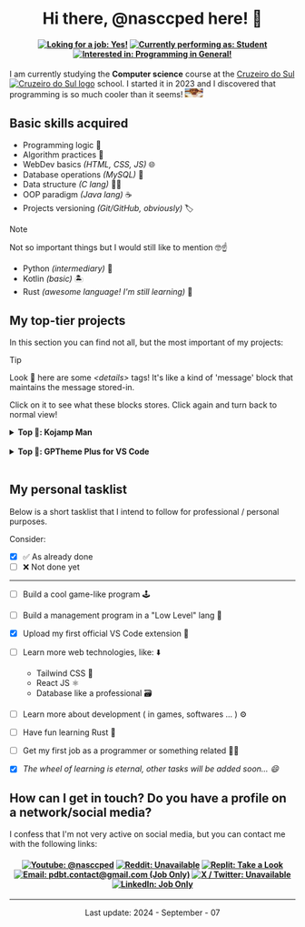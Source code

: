 <!-- title and ----------------------------------------------------->
<h1 align="center">Hi there, @nasccped here! 👋</h1>

<!-- some centered badges -->
<h4 align="center">

[![Loking for a job: Yes!][loking-for-a-job-badge]](#)
[![Currently performing as: Student][performing-badge]](#)
[![Interested in: Programming in General!][interested-in-badge]](#)

</h4>



<!-- description text ---------------------------------------------->
I am currently studying the **Computer science** course at the
[Cruzeiro do Sul <img
src="https://logospng.org/download/cruzeiro-do-sul/logo-cruzeiro-do-sul-estrela-1024.png"
style="height: 1rem"
alt="Cruzeiro do Sul logo">][cruzeiro-do-sul-link] school. I started
it in 2023 and I discovered that
programming is so much cooler than it seems! <img
src="./assets/this-guy-is-surprised.jpg"
style="height: 1rem; width: 2rem"
alt="surprised guy">



<!-- self explanatory ---------------------------------------------->
Basic skills acquired
---------------------

- Programming logic 👾
- Algorithm practices 📑
- WebDev basics _(HTML, CSS, JS)_ 🌐
- Database operations _(MySQL)_ 💾
- Data structure _(C lang)_ 🧑‍🔬
- OOP paradigm _(Java lang)_ ☕
- Projects versioning _(Git/GitHub, obviously)_ 🏷️

<!-- aditional -->
> [!NOTE]
>
> Not so important things but I would still like to mention 🤓☝️
>
> - Python _(intermediary)_ 🐍
> - Kotlin _(basic)_ 🏝️
> - Rust _(awesome language! I'm still learning)_ 🦀



<!-- dedicated to my personal projects ----------------------------->
My top-tier projects
--------------------

<!-- details from projects table -->
In this section you can find not all, but the most important of my
projects:

> [!TIP]
>
> Look 🥸 here are some _&lt;details&gt;_ tags! It's like a kind of
> 'message' block that maintains the message stored-in.
>
> Click on it to see what these blocks stores. Click again and turn
> back to normal view!

<!-- kojamp man -->
<details>

<summary><strong>Top 🥇: Kojamp Man</strong></summary>

**Kojamp Man** is a **Kotlin** and **Java** Project Manager (like
[Gradle][gradle-link]) but a _'noob'_ version of it. While Gradle and
[Maven][maven-link] generates a giant environment to compile, run and
debug the project, Kojamp Man just generates the basic content
(`.git/`, `src/`, `Makefile`) to you develope and run your project as
an academic one or something related.

You can get more info about at the
[official github repository][kojamp-man-link]

</details><br>

<!-- gptheme plus -->
<details>

<summary><strong>Top 🥈: GPTheme Plus for VS Code</strong></summary>

**GPTheme Plus** for VS Code is a VS Code colorscheme based on
[Chat GPT][chat-gpt-link] code view. It's not a big achievement, but
I was proud of it.

You can get more info about at the
[official github repository][gptheme-plus-github-link] or you can go
to [vscode marketplace][gptheme-plus-mrktplc-link] too...

</details><br>


<!-- personal task list -------------------------------------------->
## My personal tasklist

Below is a short tasklist that I intend to follow for professional /
personal purposes.

Consider:
- [X] ✅ As already done
- [ ] ❌ Not done yet

---

- [ ] Build a cool game-like program 🕹️
- [ ] Build a management program in a "Low Level" lang 📑
- [X] Upload my first official VS Code extension 🧩
- [ ] Learn more web technologies, like: ⬇️
  - Tailwind CSS 🎨
  - React JS ⚛️
  - Database like a professional 🗃️
- [ ] Learn more about development ( in games, softwares ... ) ⚙️
- [ ] Have fun learning Rust 🦀
- [ ] Get my first job as a programmer or something related 👨‍🏭
- [X] _The wheel of learning is eternal, other tasks will be added soon... 😄_



<!-- contact ------------------------------------------------------->
## How can I get in touch? Do you have a profile on a network/social media?

I confess that I'm not very active on social media, but you can
contact me with the following links:

<!-- centered badges area -->
<h4 align="center">

[![Youtube: @nasccped][footer-youtube-badge]][footer-youtube-link]
[![Reddit: Unavailable][footer-reddit-badge]](#)
[![Replit: Take a Look][footer-replit-badge]][footer-replit-link]
[![Email: pdbt.contact@gmail.com (Job Only)][footer-email-badge]][footer-email-link]
[![X / Twitter: Unavailable][footer-x-twitter-badge]](#)
[![LinkedIn: Job Only][footer-linkedin-badge]][footer-linkedin-link]

</h4>



<!-- footer like section -->
---

<p align="center">Last update: 2024 - September - 07</p>



<!-- md link-shorts ------------------------------------------------->

<!-- badges -->
[loking-for-a-job-badge]: https://img.shields.io/badge/Loking%20for%20a%20job%3A-Yes!-629CCC
[performing-badge]: https://img.shields.io/badge/Currently%20performing%20as%3A-Student-AB7EDB
[interested-in-badge]: https://img.shields.io/badge/Interested%20in%3A-Programming%20in%20general-DE5E55

<!-- links -->
[cruzeiro-do-sul-link]: https://www.cruzeirodosul.edu.br/
[gradle-link]: https://gradle.org/
[maven-link]: https://maven.apache.org/
[kojamp-man-link]: https://github.com/nasccped/kojamp-man
[chat-gpt-link]: https://openai.com/chatgpt/
[gptheme-plus-github-link]: https://github.com/nasccped/vsc-gptheme-plus-extension
[gptheme-plus-mrktplc-link]: https://marketplace.visualstudio.com/items?itemName=nascc.gptheme-plus

<!-- footer badges -->
[footer-youtube-badge]: https://img.shields.io/badge/Youtube-%40nasccped-FF0000
[footer-reddit-badge]: https://img.shields.io/badge/Reddit-Unavailable-FF4422
[footer-replit-badge]: https://img.shields.io/badge/Replit-Take%20a%20Look%20at%20The%20Projects-F26201
[footer-email-badge]: https://img.shields.io/badge/Email-pdbt.contact@gmail.com%20%28Job%20Only%29-34A853
[footer-x-twitter-badge]: https://img.shields.io/badge/X%20%2F%20Twitter-Unavailable-249EF0
[footer-linkedin-badge]: https://img.shields.io/badge/LinkedIn-Job%20Only-blue.svg?style=flat&colorA=5b5b5b&colorB=0073B1

<!-- footer links -->
[footer-youtube-link]: https://youtube.com/@nasccped
[footer-linkedin-link]: https://www.linkedin.com/in/nasccped/
[footer-email-link]: mailto:pdbt.contact@gmail.com?subject=Your%20title%20here!&body=Don%27t%20forget%20to%20add%20the%20body%20of%20the%20message%2E%2E%2E
[footer-replit-link]: https://replit.com/@nasccped
